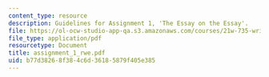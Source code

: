 ```yaml
---
content_type: resource
description: Guidelines for Assignment 1, 'The Essay on the Essay'.
file: https://ol-ocw-studio-app-qa.s3.amazonaws.com/courses/21w-735-writing-and-reading-the-essay-fall-2004/b77d38268f384c6d36185879f405e385_assignment_1_rwe.pdf
file_type: application/pdf
resourcetype: Document
title: assignment_1_rwe.pdf
uid: b77d3826-8f38-4c6d-3618-5879f405e385
---
```

